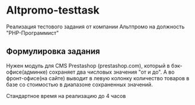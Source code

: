 Altpromo-testtask
================

Реализация тестового задания
от компании Альтпромо на должность "PHP-Программист"

Формулировка задания
--------------------

Нужен модуль для CMS Prestashop (prestashop.com), 
который в бэк-офисе(админке) сохраняет два числовых значения "от и до".
А во фронт-офисе(на сайте) выводит в левую колонку количество товаров 
в базе со стоимостью в диапазоне сохраненных значений.

Стандартное время на реализацию до 4 часов


